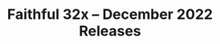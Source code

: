 ---
layout: post
title: Faithful 32x – December 2022 Releases
permalink: /faithful32x/R4
header-img: https://database.faithfulpack.net/images/website/posts/32x/R4.jpg

long_text: "1.19.3 is out, and with it comes a new Faithful update! In this release we're mainly focusing on the newly added textures, be it the experimental features set to release in 1.20 or the textures meant specifically for 1.19.3, such as the vex. As always, we've also gone back to update some of our older existing textures to bring them up to contemporary standards of quality.<br>We hope you enjoy! Thanks for sticking with us!"

changelog:
  - December 2022:
    - Added:
      - Blocks:
        - Bamboo Block:
          - Side (DMGaming, Pythagoras_314)
          - Top (Aerod, Pythagoras_314)
        - Bamboo Door (JogurciQ, Aerod)
        - Bamboo Mosaic (Fred Figglehorn)
        - Bamboo Planks (DMgaming, Pomi108)
        - Bamboo Trapdoor (Juknum)
        - Chiselled Bookshelf (JogurciQ)
        - Stripped Bamboo Block:
          - Side (DMgaming)
          - Top (Aerod, Pythagoras_314)
      - Entities:
        - Camel (DMgaming)
        - "[Bedrock] NPC 1 (HARYA_)"
      - Items:
        - Hanging signs (DMgaming, Classy Cappy)
        - Bamboo Door (DMgaming)
        - Bamboo Sign (DMgaming)
    - Changed:
      - Blocks:
        - Scaffolding (DMgaming)
        - Amethyst Block (DMgaming)
        - Bee Nest (Pythagoras_314)
        - Sea Pickle (HARYA_)
        - Chiselled Polished Blackstone (DMgaming)
        - Stripped Acacia Log Side (Aerod)
        - Stripped Birch Log Side (HARYA_, Aerod)
        - Bamboo Stalk (Aerod)
        - Beacon (Evorp)
        - Nether Sprouts (HARYA_, Adrien_Sama)
      - Entities:
        - "Vex [Old model] (Aerod)"
        - "Vex [New model] (Aerod, Pomi108)"
        - Villager, Zombie Villager and Illager head bottoms (Aerod)
      - Items:
        - Mutton (Aerod)
        - Cooked Mutton (Aerod)
        - Sea Pickle (HARYA_)
        - Fishing Rods (DMgaming)
        - Bread (Evorp)
      - Java GUI:
        - "Creative Inventory Tabs [Updated to 1.19.3 format] (Classy Cappy)" 
        - "Chat Tags [Updated to 1.19.3 format] (Aerod)"
      - Bedrock UI:
        - Construction Recipe Icon (DMgaming)
    - Fixed:
      - Various:
        - jungle_sign using outdated log texture (Pomi108)
        - zombified_piglin nostrils being inconsistent (Wooferscoots)

single-changelog: true
expanded-changelog: true

downloads:
  - December 2022 Pre-releases:
      Java 1.19.3: https://database.faithfulpack.net/packs/32x-Java/December%202022/Faithful%2032x%20-%201.19.3.zip
      Bedrock Edition: https://database.faithfulpack.net/packs/32x-Bedrock/December%202022/Faithful%2032x%20-%201.19.mcpack
  - December 2022 Releases:
      Java 1.18.2: https://database.faithfulpack.net/packs/32x-Java/December%202022/Faithful%2032x%20-%201.18.2.zip
      Java 1.17.1: https://database.faithfulpack.net/packs/32x-Java/December%202022/Faithful%2032x%20-%201.17.1.zip
      Java 1.16.5: https://database.faithfulpack.net/packs/32x-Java/December%202022/Faithful%2032x%20-%201.16.5.zip
      Java 1.15.2: https://database.faithfulpack.net/packs/32x-Java/December%202022/Faithful%2032x%20-%201.15.2.zip
      Java 1.14.4: https://database.faithfulpack.net/packs/32x-Java/December%202022/Faithful%2032x%20-%201.14.4.zip
      Java 1.13.2: https://database.faithfulpack.net/packs/32x-Java/December%202022/Faithful%2032x%20-%201.13.2.zip
      Java 1.12.2: https://database.faithfulpack.net/packs/32x-Java/December%202022/Faithful%2032x%20-%201.12.2.zip
      Java 1.11.2: https://database.faithfulpack.net/packs/32x-Java/December%202022/Faithful%2032x%20-%201.11.2.zip
      Java 1.10.2: https://database.faithfulpack.net/packs/32x-Java/December%202022/Faithful%2032x%20-%201.10.2.zip
      Java 1.9.4: https://database.faithfulpack.net/packs/32x-Java/December%202022/Faithful%2032x%20-%201.9.4.zip
      Java 1.8.9: https://database.faithfulpack.net/packs/32x-Java/December%202022/Faithful%2032x%20-%201.8.9.zip
      Java 1.7.10: https://database.faithfulpack.net/packs/32x-Java/December%202022/Faithful%2032x%20-%201.7.10.zip
      Java 1.6.4: https://database.faithfulpack.net/packs/32x-Java/December%202022/Faithful%2032x%20-%201.6.4.zip
      Java 1.4.6 (requires OptiFine or MCPatcher): https://database.faithfulpack.net/packs/32x-Java/December%202022/Faithful%2032x%20-%201.4.6.zip
      Java Beta 1.7.3 (requires OptiFine or MCPatcher): https://database.faithfulpack.net/packs/32x-Java/December%202022/Faithful%2032x%20-%20b1.7.3.zip
---